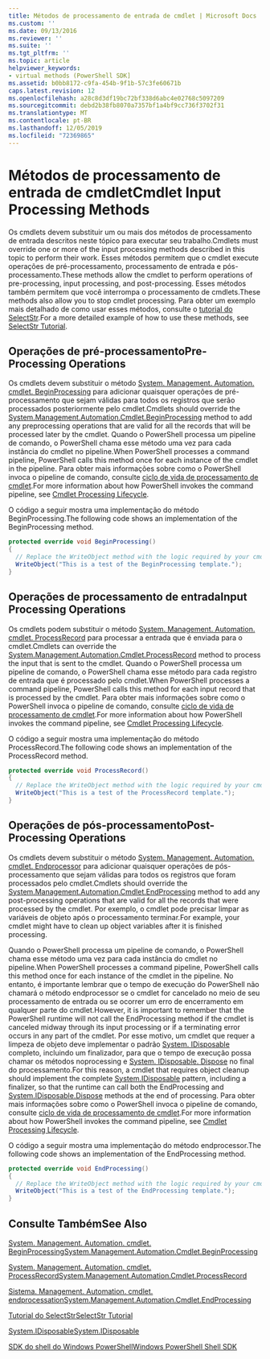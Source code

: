 ```yaml
---
title: Métodos de processamento de entrada de cmdlet | Microsoft Docs
ms.custom: ''
ms.date: 09/13/2016
ms.reviewer: ''
ms.suite: ''
ms.tgt_pltfrm: ''
ms.topic: article
helpviewer_keywords:
- virtual methods (PowerShell SDK]
ms.assetid: b0bb8172-c9fa-454b-9f1b-57c3fe60671b
caps.latest.revision: 12
ms.openlocfilehash: a28c8d3df19bc72bf338d6abc4e02768c5097209
ms.sourcegitcommit: debd2b38fb8070a7357bf1a4bf9cc736f3702f31
ms.translationtype: MT
ms.contentlocale: pt-BR
ms.lasthandoff: 12/05/2019
ms.locfileid: "72369865"
---
```

# <a name="cmdlet-input-processing-methods"></a><span data-ttu-id="8fc65-102">Métodos de processamento de entrada de cmdlet</span><span class="sxs-lookup"><span data-stu-id="8fc65-102">Cmdlet Input Processing Methods</span></span>

<span data-ttu-id="8fc65-103">Os cmdlets devem substituir um ou mais dos métodos de processamento de entrada descritos neste tópico para executar seu trabalho.</span><span class="sxs-lookup"><span data-stu-id="8fc65-103">Cmdlets must override one or more of the input processing methods described in this topic to perform their work.</span></span>
<span data-ttu-id="8fc65-104">Esses métodos permitem que o cmdlet execute operações de pré-processamento, processamento de entrada e pós-processamento.</span><span class="sxs-lookup"><span data-stu-id="8fc65-104">These methods allow the cmdlet to perform operations of pre-processing, input processing, and post-processing.</span></span>
<span data-ttu-id="8fc65-105">Esses métodos também permitem que você interrompa o processamento de cmdlets.</span><span class="sxs-lookup"><span data-stu-id="8fc65-105">These methods also allow you to stop cmdlet processing.</span></span>
<span data-ttu-id="8fc65-106">Para obter um exemplo mais detalhado de como usar esses métodos, consulte o [tutorial do SelectStr](selectstr-tutorial.md).</span><span class="sxs-lookup"><span data-stu-id="8fc65-106">For a more detailed example of how to use these methods, see [SelectStr Tutorial](selectstr-tutorial.md).</span></span>

## <a name="pre-processing-operations"></a><span data-ttu-id="8fc65-107">Operações de pré-processamento</span><span class="sxs-lookup"><span data-stu-id="8fc65-107">Pre-Processing Operations</span></span>

<span data-ttu-id="8fc65-108">Os cmdlets devem substituir o método [System. Management. Automation. cmdlet. BeginProcessing](/dotnet/api/System.Management.Automation.Cmdlet.BeginProcessing) para adicionar quaisquer operações de pré-processamento que sejam válidas para todos os registros que serão processados posteriormente pelo cmdlet.</span><span class="sxs-lookup"><span data-stu-id="8fc65-108">Cmdlets should override the [System.Management.Automation.Cmdlet.BeginProcessing](/dotnet/api/System.Management.Automation.Cmdlet.BeginProcessing) method to add any preprocessing operations that are valid for all the records that will be processed later by the cmdlet.</span></span>
<span data-ttu-id="8fc65-109">Quando o PowerShell processa um pipeline de comando, o PowerShell chama esse método uma vez para cada instância do cmdlet no pipeline.</span><span class="sxs-lookup"><span data-stu-id="8fc65-109">When PowerShell processes a command pipeline, PowerShell calls this method once for each instance of the cmdlet in the pipeline.</span></span>
<span data-ttu-id="8fc65-110">Para obter mais informações sobre como o PowerShell invoca o pipeline de comando, consulte [ciclo de vida de processamento de cmdlet](/previous-versions/ms714429(v=vs.85)).</span><span class="sxs-lookup"><span data-stu-id="8fc65-110">For more information about how PowerShell invokes the command pipeline, see [Cmdlet Processing Lifecycle](/previous-versions/ms714429(v=vs.85)).</span></span>

<span data-ttu-id="8fc65-111">O código a seguir mostra uma implementação do método BeginProcessing.</span><span class="sxs-lookup"><span data-stu-id="8fc65-111">The following code shows an implementation of the BeginProcessing method.</span></span>

```csharp
protected override void BeginProcessing()
{
  // Replace the WriteObject method with the logic required by your cmdlet.
  WriteObject("This is a test of the BeginProcessing template.");
}
```

## <a name="input-processing-operations"></a><span data-ttu-id="8fc65-112">Operações de processamento de entrada</span><span class="sxs-lookup"><span data-stu-id="8fc65-112">Input Processing Operations</span></span>

<span data-ttu-id="8fc65-113">Os cmdlets podem substituir o método [System. Management. Automation. cmdlet. ProcessRecord](/dotnet/api/System.Management.Automation.Cmdlet.ProcessRecord) para processar a entrada que é enviada para o cmdlet.</span><span class="sxs-lookup"><span data-stu-id="8fc65-113">Cmdlets can override the [System.Management.Automation.Cmdlet.ProcessRecord](/dotnet/api/System.Management.Automation.Cmdlet.ProcessRecord) method to process the input that is sent to the cmdlet.</span></span>
<span data-ttu-id="8fc65-114">Quando o PowerShell processa um pipeline de comando, o PowerShell chama esse método para cada registro de entrada que é processado pelo cmdlet.</span><span class="sxs-lookup"><span data-stu-id="8fc65-114">When PowerShell processes a command pipeline, PowerShell calls this method for each input record that is processed by the cmdlet.</span></span>
<span data-ttu-id="8fc65-115">Para obter mais informações sobre como o PowerShell invoca o pipeline de comando, consulte [ciclo de vida de processamento de cmdlet](/previous-versions/ms714429(v=vs.85)).</span><span class="sxs-lookup"><span data-stu-id="8fc65-115">For more information about how PowerShell invokes the command pipeline, see [Cmdlet Processing Lifecycle](/previous-versions/ms714429(v=vs.85)).</span></span>

<span data-ttu-id="8fc65-116">O código a seguir mostra uma implementação do método ProcessRecord.</span><span class="sxs-lookup"><span data-stu-id="8fc65-116">The following code shows an implementation of the ProcessRecord method.</span></span>

```csharp
protected override void ProcessRecord()
{
  // Replace the WriteObject method with the logic required by your cmdlet.
  WriteObject("This is a test of the ProcessRecord template.");
}
```

## <a name="post-processing-operations"></a><span data-ttu-id="8fc65-117">Operações de pós-processamento</span><span class="sxs-lookup"><span data-stu-id="8fc65-117">Post-Processing Operations</span></span>

<span data-ttu-id="8fc65-118">Os cmdlets devem substituir o método [System. Management. Automation. cmdlet. Endprocessor](/dotnet/api/System.Management.Automation.Cmdlet.EndProcessing) para adicionar quaisquer operações de pós-processamento que sejam válidas para todos os registros que foram processados pelo cmdlet.</span><span class="sxs-lookup"><span data-stu-id="8fc65-118">Cmdlets should override the [System.Management.Automation.Cmdlet.EndProcessing](/dotnet/api/System.Management.Automation.Cmdlet.EndProcessing) method to add any post-processing operations that are valid for all the records that were processed by the cmdlet.</span></span>
<span data-ttu-id="8fc65-119">Por exemplo, o cmdlet pode precisar limpar as variáveis de objeto após o processamento terminar.</span><span class="sxs-lookup"><span data-stu-id="8fc65-119">For example, your cmdlet might have to clean up object variables after it is finished processing.</span></span>

<span data-ttu-id="8fc65-120">Quando o PowerShell processa um pipeline de comando, o PowerShell chama esse método uma vez para cada instância do cmdlet no pipeline.</span><span class="sxs-lookup"><span data-stu-id="8fc65-120">When PowerShell processes a command pipeline, PowerShell calls this method once for each instance of the cmdlet in the pipeline.</span></span>
<span data-ttu-id="8fc65-121">No entanto, é importante lembrar que o tempo de execução do PowerShell não chamará o método endprocessor se o cmdlet for cancelado no meio de seu processamento de entrada ou se ocorrer um erro de encerramento em qualquer parte do cmdlet.</span><span class="sxs-lookup"><span data-stu-id="8fc65-121">However, it is important to remember that the PowerShell runtime will not call the EndProcessing method if the cmdlet is canceled midway through its input processing or if a terminating error occurs in any part of the cmdlet.</span></span>
<span data-ttu-id="8fc65-122">Por esse motivo, um cmdlet que requer a limpeza de objeto deve implementar o padrão [System. IDisposable](/dotnet/api/System.IDisposable) completo, incluindo um finalizador, para que o tempo de execução possa chamar os métodos noprocessing e [System. IDisposable. Dispose](/dotnet/api/System.IDisposable.Dispose) no final do processamento.</span><span class="sxs-lookup"><span data-stu-id="8fc65-122">For this reason, a cmdlet that requires object cleanup should implement the complete [System.IDisposable](/dotnet/api/System.IDisposable) pattern, including a finalizer, so that the runtime can call both the EndProcessing and [System.IDisposable.Dispose](/dotnet/api/System.IDisposable.Dispose) methods at the end of processing.</span></span>
<span data-ttu-id="8fc65-123">Para obter mais informações sobre como o PowerShell invoca o pipeline de comando, consulte [ciclo de vida de processamento de cmdlet](/previous-versions/ms714429(v=vs.85)).</span><span class="sxs-lookup"><span data-stu-id="8fc65-123">For more information about how PowerShell invokes the command pipeline, see [Cmdlet Processing Lifecycle](/previous-versions/ms714429(v=vs.85)).</span></span>

<span data-ttu-id="8fc65-124">O código a seguir mostra uma implementação do método endprocessor.</span><span class="sxs-lookup"><span data-stu-id="8fc65-124">The following code shows an implementation of the EndProcessing method.</span></span>

```csharp
protected override void EndProcessing()
{
  // Replace the WriteObject method with the logic required by your cmdlet.
  WriteObject("This is a test of the EndProcessing template.");
}
```

## <a name="see-also"></a><span data-ttu-id="8fc65-125">Consulte Também</span><span class="sxs-lookup"><span data-stu-id="8fc65-125">See Also</span></span>

[<span data-ttu-id="8fc65-126">System. Management. Automation. cmdlet. BeginProcessing</span><span class="sxs-lookup"><span data-stu-id="8fc65-126">System.Management.Automation.Cmdlet.BeginProcessing</span></span>](/dotnet/api/System.Management.Automation.Cmdlet.BeginProcessing)

[<span data-ttu-id="8fc65-127">System. Management. Automation. cmdlet. ProcessRecord</span><span class="sxs-lookup"><span data-stu-id="8fc65-127">System.Management.Automation.Cmdlet.ProcessRecord</span></span>](/dotnet/api/System.Management.Automation.Cmdlet.ProcessRecord)

[<span data-ttu-id="8fc65-128">Sistema. Management. Automation. cmdlet. endprocessation</span><span class="sxs-lookup"><span data-stu-id="8fc65-128">System.Management.Automation.Cmdlet.EndProcessing</span></span>](/dotnet/api/System.Management.Automation.Cmdlet.EndProcessing)

[<span data-ttu-id="8fc65-129">Tutorial do SelectStr</span><span class="sxs-lookup"><span data-stu-id="8fc65-129">SelectStr Tutorial</span></span>](selectstr-tutorial.md)

[<span data-ttu-id="8fc65-130">System.IDisposable</span><span class="sxs-lookup"><span data-stu-id="8fc65-130">System.IDisposable</span></span>](/dotnet/api/System.IDisposable)

[<span data-ttu-id="8fc65-131">SDK do shell do Windows PowerShell</span><span class="sxs-lookup"><span data-stu-id="8fc65-131">Windows PowerShell Shell SDK</span></span>](../windows-powershell-reference.md)
